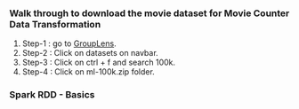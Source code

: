 ### Walk through to download the movie dataset for Movie Counter Data Transformation

1. Step-1 : go to <a href="https://grouplens.org/" target="_blank">GroupLens</a>.
2. Step-2 : Click on datasets on navbar.
3. Step-3 : Click on ctrl + f and search 100k.
4. Step-4 : Click on ml-100k.zip folder.

### Spark RDD - Basics
